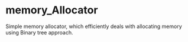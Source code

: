 # memory_Allocator
Simple memory allocator, which efficiently deals with allocating memory using Binary tree approach.
